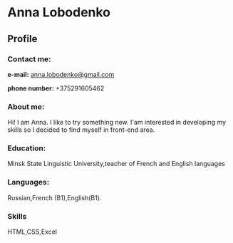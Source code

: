 # Anna Lobodenko 
## Profile  
### Contact me:  
**e-mail:** anna.lobodenko@gmail.com  

**phone number:** +375291605462  
### About me:
Hi! I am Anna. I like to try something new. I'am interested in developing my skills so I decided to find myself in front-end area.
### Education:
Minsk State Linguistic University,teacher of French and English languages
### Languages:
Russian,French (B1),English(B1).
### Skills
HTML,CSS,Excel



 




